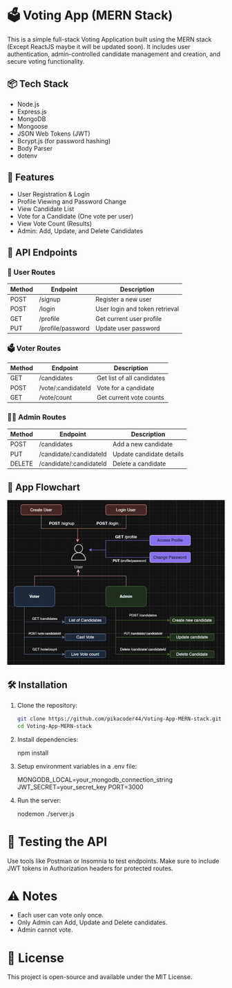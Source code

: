 # 🗳️ Voting App (MERN Stack)

This is a simple full-stack Voting Application built using the MERN stack (Except ReactJS maybe it will be updated soon). It includes user authentication, admin-controlled candidate management and creation, and secure voting functionality.

## 📦 Tech Stack

- Node.js
- Express.js
- MongoDB
- Mongoose
- JSON Web Tokens (JWT)
- Bcrypt.js (for password hashing)
- Body Parser
- dotenv

## 🚀 Features

- User Registration & Login
- Profile Viewing and Password Change
- View Candidate List
- Vote for a Candidate (One vote per user)
- View Vote Count (Results)
- Admin: Add, Update, and Delete Candidates

## 🧩 API Endpoints

### 🧑 User Routes

| Method | Endpoint          | Description                    |
| ------ | ----------------- | ------------------------------ |
| POST   | /signup           | Register a new user            |
| POST   | /login            | User login and token retrieval |
| GET    | /profile          | Get current user profile       |
| PUT    | /profile/password | Update user password           |

### 🗳️ Voter Routes

| Method | Endpoint           | Description                |
| ------ | ------------------ | -------------------------- |
| GET    | /candidates        | Get list of all candidates |
| POST   | /vote/:candidateId | Vote for a candidate       |
| GET    | /vote/count        | Get current vote counts    |

### 👨‍💼 Admin Routes

| Method | Endpoint                | Description              |
| ------ | ----------------------- | ------------------------ |
| POST   | /candidates             | Add a new candidate      |
| PUT    | /candidate/:candidateId | Update candidate details |
| DELETE | /candidate/:candidateId | Delete a candidate       |

## 🧩 App Flowchart

![App Flowchart](./Flowchart.png)

## 🛠️ Installation

1. Clone the repository:

   ```bash
   git clone https://github.com/pikacoder44/Voting-App-MERN-stack.git
   cd Voting-App-MERN-stack

   ```

2. Install dependencies:

   npm install

3. Setup environment variables in a .env file:

   MONGODB_LOCAL=your_mongodb_connection_string
   JWT_SECRET=your_secret_key
   PORT=3000

4. Run the server:

   nodemon ./server.js

# 🧪 Testing the API

Use tools like Postman or Insomnia to test endpoints. Make sure to include JWT tokens in Authorization headers for protected routes.

# ⚠️ Notes

- Each user can vote only once.
- Only Admin can Add, Update and Delete candidates.
- Admin cannot vote.

# 📄 License

This project is open-source and available under the MIT License.
